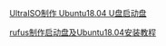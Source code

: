 [UltraISO制作 Ubuntu18.04 U盘启动盘](https://blog.csdn.net/weixin_45929038/article/details/108818038)

[rufus制作启动盘及Ubuntu18.04安装教程](https://zhuanlan.zhihu.com/p/132520100)